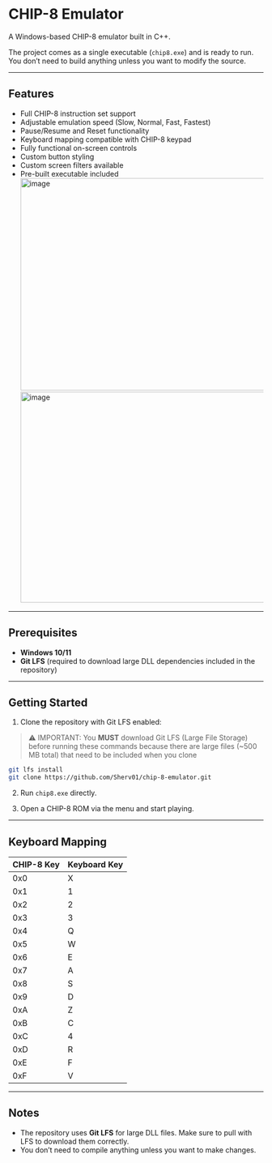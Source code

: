 # CHIP-8 Emulator

A Windows-based CHIP-8 emulator built in C++.

The project comes as a single executable (`chip8.exe`) and is ready to run. You don’t need to build anything unless you want to modify the source.

---

## Features

* Full CHIP-8 instruction set support
* Adjustable emulation speed (Slow, Normal, Fast, Fastest)
* Pause/Resume and Reset functionality
* Keyboard mapping compatible with CHIP-8 keypad
* Fully functional on-screen controls
* Custom button styling
* Custom screen filters available
* Pre-built executable included
  <img width="618" height="419" alt="image" src="https://github.com/user-attachments/assets/5216552f-323d-482a-a203-b7a539ab95b2" />
  <img width="623" height="416" alt="image" src="https://github.com/user-attachments/assets/c213be87-2e36-4aff-ae8c-d278e7ffc7df" />

  


---

## Prerequisites

* **Windows 10/11**
* **Git LFS** (required to download large DLL dependencies included in the repository)

---

## Getting Started

1. Clone the repository with Git LFS enabled:

> ⚠️ IMPORTANT: You **MUST** download Git LFS (Large File Storage) before running these commands because there are large files (~500 MB total) that need to be included when you clone

```bash
git lfs install
git clone https://github.com/Sherv01/chip-8-emulator.git
```

2. Run `chip8.exe` directly.

3. Open a CHIP-8 ROM via the menu and start playing.

---

## Keyboard Mapping

| CHIP-8 Key | Keyboard Key |
| ---------- | ------------ |
| 0x0        | X            |
| 0x1        | 1            |
| 0x2        | 2            |
| 0x3        | 3            |
| 0x4        | Q            |
| 0x5        | W            |
| 0x6        | E            |
| 0x7        | A            |
| 0x8        | S            |
| 0x9        | D            |
| 0xA        | Z            |
| 0xB        | C            |
| 0xC        | 4            |
| 0xD        | R            |
| 0xE        | F            |
| 0xF        | V            |

---

## Notes

* The repository uses **Git LFS** for large DLL files. Make sure to pull with LFS to download them correctly.
* You don’t need to compile anything unless you want to make changes.
